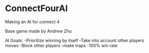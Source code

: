 # ConnectFourAI
Making an AI for connect 4

Base game made by Andrew Zhu

AI Goals:
-Prioritize winning by itself
-Take into account other players moves
-Block other players
-make traps
-100% win rate
